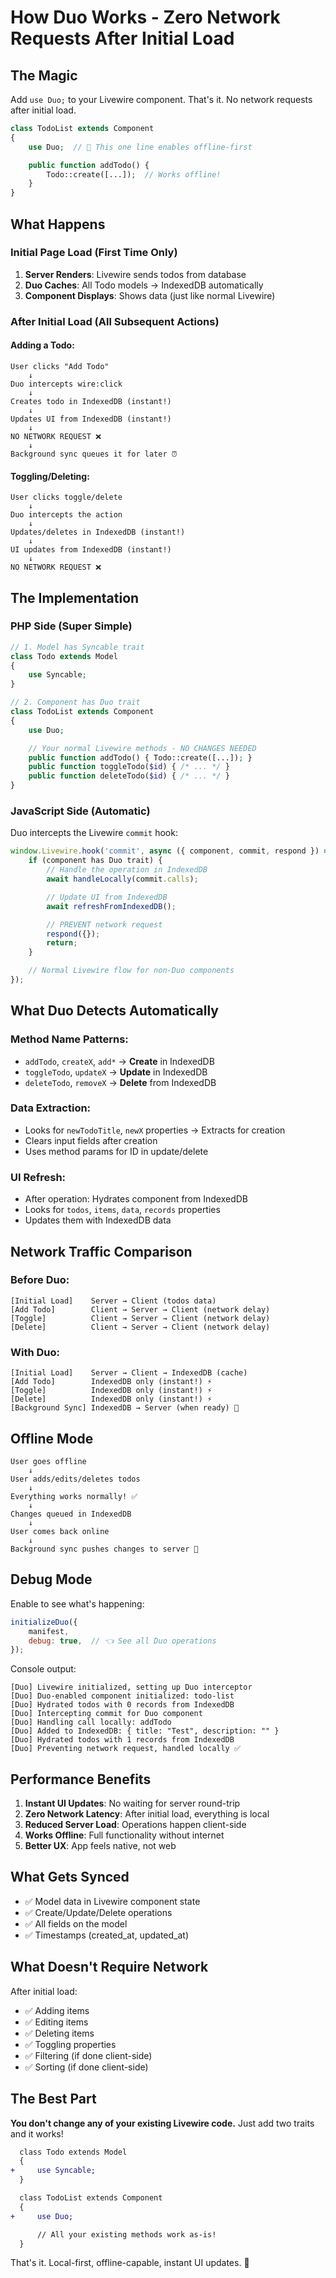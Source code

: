 # How Duo Works - Zero Network Requests After Initial Load

## The Magic

Add `use Duo;` to your Livewire component. That's it. No network requests after initial load.

```php
class TodoList extends Component
{
    use Duo;  // 🎯 This one line enables offline-first

    public function addTodo() {
        Todo::create([...]);  // Works offline!
    }
}
```

## What Happens

### Initial Page Load (First Time Only)
1. **Server Renders**: Livewire sends todos from database
2. **Duo Caches**: All Todo models → IndexedDB automatically
3. **Component Displays**: Shows data (just like normal Livewire)

### After Initial Load (All Subsequent Actions)

#### Adding a Todo:
```
User clicks "Add Todo"
    ↓
Duo intercepts wire:click
    ↓
Creates todo in IndexedDB (instant!)
    ↓
Updates UI from IndexedDB (instant!)
    ↓
NO NETWORK REQUEST ❌
    ↓
Background sync queues it for later ⏰
```

#### Toggling/Deleting:
```
User clicks toggle/delete
    ↓
Duo intercepts the action
    ↓
Updates/deletes in IndexedDB (instant!)
    ↓
UI updates from IndexedDB (instant!)
    ↓
NO NETWORK REQUEST ❌
```

## The Implementation

### PHP Side (Super Simple)

```php
// 1. Model has Syncable trait
class Todo extends Model
{
    use Syncable;
}

// 2. Component has Duo trait
class TodoList extends Component
{
    use Duo;

    // Your normal Livewire methods - NO CHANGES NEEDED
    public function addTodo() { Todo::create([...]); }
    public function toggleTodo($id) { /* ... */ }
    public function deleteTodo($id) { /* ... */ }
}
```

### JavaScript Side (Automatic)

Duo intercepts the Livewire `commit` hook:

```typescript
window.Livewire.hook('commit', async ({ component, commit, respond }) => {
    if (component has Duo trait) {
        // Handle the operation in IndexedDB
        await handleLocally(commit.calls);

        // Update UI from IndexedDB
        await refreshFromIndexedDB();

        // PREVENT network request
        respond({});
        return;
    }

    // Normal Livewire flow for non-Duo components
});
```

## What Duo Detects Automatically

### Method Name Patterns:
- `addTodo`, `createX`, `add*` → **Create** in IndexedDB
- `toggleTodo`, `updateX` → **Update** in IndexedDB
- `deleteTodo`, `removeX` → **Delete** from IndexedDB

### Data Extraction:
- Looks for `newTodoTitle`, `newX` properties → Extracts for creation
- Clears input fields after creation
- Uses method params for ID in update/delete

### UI Refresh:
- After operation: Hydrates component from IndexedDB
- Looks for `todos`, `items`, `data`, `records` properties
- Updates them with IndexedDB data

## Network Traffic Comparison

### Before Duo:
```
[Initial Load]    Server → Client (todos data)
[Add Todo]        Client → Server → Client (network delay)
[Toggle]          Client → Server → Client (network delay)
[Delete]          Client → Server → Client (network delay)
```

### With Duo:
```
[Initial Load]    Server → Client → IndexedDB (cache)
[Add Todo]        IndexedDB only (instant!) ⚡
[Toggle]          IndexedDB only (instant!) ⚡
[Delete]          IndexedDB only (instant!) ⚡
[Background Sync] IndexedDB → Server (when ready) 📡
```

## Offline Mode

```
User goes offline
    ↓
User adds/edits/deletes todos
    ↓
Everything works normally! ✅
    ↓
Changes queued in IndexedDB
    ↓
User comes back online
    ↓
Background sync pushes changes to server 🔄
```

## Debug Mode

Enable to see what's happening:

```javascript
initializeDuo({
    manifest,
    debug: true,  // 👈 See all Duo operations
});
```

Console output:
```
[Duo] Livewire initialized, setting up Duo interceptor
[Duo] Duo-enabled component initialized: todo-list
[Duo] Hydrated todos with 0 records from IndexedDB
[Duo] Intercepting commit for Duo component
[Duo] Handling call locally: addTodo
[Duo] Added to IndexedDB: { title: "Test", description: "" }
[Duo] Hydrated todos with 1 records from IndexedDB
[Duo] Preventing network request, handled locally ✅
```

## Performance Benefits

1. **Instant UI Updates**: No waiting for server round-trip
2. **Zero Network Latency**: After initial load, everything is local
3. **Reduced Server Load**: Operations happen client-side
4. **Works Offline**: Full functionality without internet
5. **Better UX**: App feels native, not web

## What Gets Synced

- ✅ Model data in Livewire component state
- ✅ Create/Update/Delete operations
- ✅ All fields on the model
- ✅ Timestamps (created_at, updated_at)

## What Doesn't Require Network

After initial load:
- ✅ Adding items
- ✅ Editing items
- ✅ Deleting items
- ✅ Toggling properties
- ✅ Filtering (if done client-side)
- ✅ Sorting (if done client-side)

## The Best Part

**You don't change any of your existing Livewire code.** Just add two traits and it works!

```diff
  class Todo extends Model
  {
+     use Syncable;
  }

  class TodoList extends Component
  {
+     use Duo;

      // All your existing methods work as-is!
  }
```

That's it. Local-first, offline-capable, instant UI updates. 🎉
